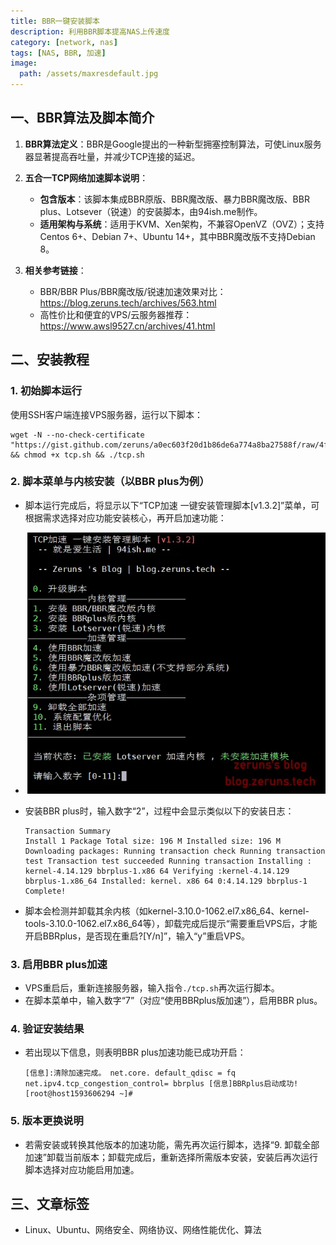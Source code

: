 ```yaml
---
title: BBR一键安装脚本
description: 利用BBR脚本提高NAS上传速度
category: [network, nas]
tags: [NAS, BBR, 加速]
image:
  path: /assets/maxresdefault.jpg
---
```


## 一、BBR算法及脚本简介

1. **BBR算法定义**：BBR是Google提出的一种新型拥塞控制算法，可使Linux服务器显著提高吞吐量，并减少TCP连接的延迟。
2. **五合一TCP网络加速脚本说明**：

    - **包含版本**：该脚本集成BBR原版、BBR魔改版、暴力BBR魔改版、BBR plus、Lotsever（锐速）的安装脚本，由94ish.me制作。
    - **适用架构与系统**：适用于KVM、Xen架构，不兼容OpenVZ（OVZ）；支持Centos 6+、Debian 7+、Ubuntu 14+，其中BBR魔改版不支持Debian 8。
3. **相关参考链接**：

    - BBR/BBR Plus/BBR魔改版/锐速加速效果对比：https://blog.zeruns.tech/archives/563.html
    - 高性价比和便宜的VPS/云服务器推荐：https://www.awsl9527.cn/archives/41.html

## 二、安装教程

### 1. 初始脚本运行

使用SSH客户端连接VPS服务器，运行以下脚本：

```
wget -N --no-check-certificate "https://gist.github.com/zeruns/a0ec603f20d1b86de6a774a8ba27588f/raw/4f9957ae23f5efb2bb7c57a198ae2cffebfb1c56/tcp.sh" && chmod +x tcp.sh && ./tcp.sh
```

### 2. 脚本菜单与内核安装（以BBR plus为例）

- 脚本运行完成后，将显示以下“TCP加速 一键安装管理脚本[v1.3.2]”菜单，可根据需求选择对应功能安装核心，再开启加速功能：
- ![image](assets/image-20250930002057-e32jz4w.png)
- 安装BBR plus时，输入数字“2”，过程中会显示类似以下的安装日志：

  ```
  Transaction Summary
  Install 1 Package Total size: 196 M Installed size: 196 M Downloading packages: Running transaction check Running transaction test Transaction test succeeded Running transaction Installing : kernel-4.14.129 bbrplus-1.x86 64 Verifying :kernel-4.14.129 bbrplus-1.x86_64 Installed: kernel. x86 64 0:4.14.129 bbrplus-1
  Complete!
  ```
- 脚本会检测并卸载其余内核（如kernel-3.10.0-1062.el7.x86_64、kernel-tools-3.10.0-1062.el7.x86_64等），卸载完成后提示“需要重启VPS后，才能开启BBRplus，是否现在重启?[Y/n]”，输入“y”重启VPS。

### 3. 启用BBR plus加速

- VPS重启后，重新连接服务器，输入指令`./tcp.sh`再次运行脚本。
- 在脚本菜单中，输入数字“7”（对应“使用BBRplus版加速”），启用BBR plus。

### 4. 验证安装结果

- 若出现以下信息，则表明BBR plus加速功能已成功开启：

  ```
  [信息]:清除加速完成。 net.core. default_qdisc = fq net.ipv4.tcp_congestion_control= bbrplus [信息]BBRplus启动成功! [root@host1593606294 ~]#
  ```

### 5. 版本更换说明

- 若需安装或转换其他版本的加速功能，需先再次运行脚本，选择“9. 卸载全部加速”卸载当前版本；卸载完成后，重新选择所需版本安装，安装后再次运行脚本选择对应功能启用加速。

## 三、文章标签

- Linux、Ubuntu、网络安全、网络协议、网络性能优化、算法

‍
